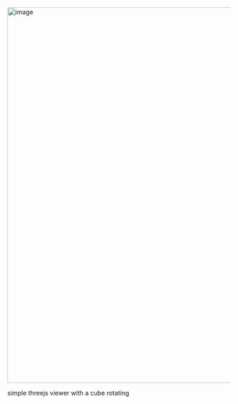 <img width="848" alt="image" src="https://github.com/user-attachments/assets/c08dc8b8-a8f7-4b79-9256-a047f0f70aa5" />


simple threejs viewer with a cube rotating

